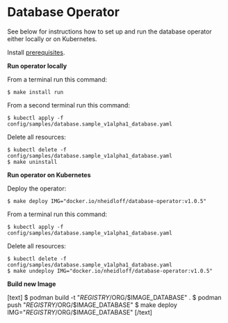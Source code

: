 # Database Operator

See below for instructions how to set up and run the database operator either locally or on Kubernetes.

Install [prerequisites](../documentation/Prerequisites.md).

**Run operator locally**

From a terminal run this command:

```
$ make install run
```

From a second terminal run this command:

```
$ kubectl apply -f config/samples/database.sample_v1alpha1_database.yaml
```

Delete all resources:

```
$ kubectl delete -f config/samples/database.sample_v1alpha1_database.yaml
$ make uninstall
```

**Run operator on Kubernetes**

Deploy the operator:

```
$ make deploy IMG="docker.io/nheidloff/database-operator:v1.0.5"
```

From a terminal run this command:

```
$ kubectl apply -f config/samples/database.sample_v1alpha1_database.yaml
```

Delete all resources:

```
$ kubectl delete -f config/samples/database.sample_v1alpha1_database.yaml
$ make undeploy IMG="docker.io/nheidloff/database-operator:v1.0.5"
```

**Build new Image**

[text]
$ podman build -t "$REGISTRY/$ORG/$IMAGE_DATABASE" .
$ podman push "$REGISTRY/$ORG/$IMAGE_DATABASE"
$ make deploy IMG="$REGISTRY/$ORG/$IMAGE_DATABASE"
[/text]  